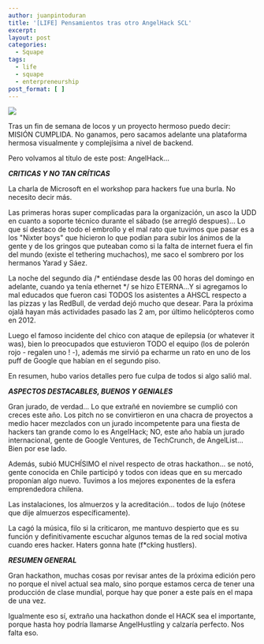 ```yaml
---
author: juanpintoduran
title: '[LIFE] Pensamientos tras otro AngelHack SCL'
excerpt:
layout: post
categories:
  - Squape
tags:
  - life
  - squape
  - enterpreneurship
post_format: [ ]
---
```


[![][1]][1]

Tras un fin de semana de locos y un proyecto hermoso puedo decir: MISIÓN CUMPLIDA. No ganamos, pero sacamos adelante una plataforma hermosa visualmente y complejísima a nivel de backend.

Pero volvamos al título de este post: AngelHack...

***CRITICAS Y NO TAN CRÍTICAS***

La charla de Microsoft en el workshop para hackers fue una burla. No necesito decir más.

Las primeras horas super complicadas para la organización, un asco la UDD en cuanto a soporte técnico durante el sábado (se arregló despues)... Lo que sí destaco de todo el embrollo y el mal rato que tuvimos que pasar es a los "Nixter boys" que hicieron lo que podían para subir los ánimos de la gente y de los gringos que puteaban como si la falta de internet fuera el fin del mundo (existe el tethering muchachos), me saco el sombrero por los hermanos Yarad y Sáez.

La noche del segundo día /* entiéndase desde las 00 horas del domingo en adelante, cuando ya tenía ethernet */ se hizo ETERNA...Y si agregamos lo mal educados que fueron casi TODOS los asistentes a AHSCL respecto a las pizzas y las RedBull, de verdad dejó mucho que desear. Para la próxima ojalá hayan más actividades pasado las 2 am, por último helicópteros como en 2012.

Luego el famoso incidente del chico con ataque de epilepsia (or whatever it was), bien lo preocupados que estuvieron TODO el equipo (los de polerón rojo - regalen uno ! -), además me sirvió pa echarme un rato en uno de los puff de Google que habían en el segundo piso.

En resumen, hubo varios detalles pero fue culpa de todos si algo salió mal.

***ASPECTOS DESTACABLES, BUENOS Y GENIALES***

Gran jurado, de verdad... Lo que extrañé en noviembre se cumplió con creces este año. Los pitch no se convirtieron en una chacra de proyectos a medio hacer mezclados con un jurado incompetente para una fiesta de hackers tan grande como lo es AngelHack; NO, este año había un jurado internacional, gente de Google Ventures, de TechCrunch, de AngelList... Bien por ese lado.

Además, subió MUCHÍSIMO el nivel respecto de otras hackathon... se notó, gente conocida en Chile participó y todos con ideas que en su mercado proponían algo nuevo. Tuvimos a los mejores exponentes de la esfera emprendedora chilena.

Las instalaciones, los almuerzos y la acreditación... todos de lujo (nótese que dije almuerzos específicamente).

La cagó la música, filo si la criticaron, me mantuvo despierto que es su función y definitivamente escuchar algunos temas de la red social motiva cuando eres hacker. Haters gonna hate (f*cking hustlers).

***RESUMEN GENERAL***

Gran hackathon, muchas cosas por revisar antes de la próxima edición pero no porque el nivel actual sea malo, sino porque estamos cerca de tener una producción de clase mundial, porque hay que poner a este país en el mapa de una vez.

Igualmente eso sí, extraño una hackathon donde el HACK sea el importante, porque hasta hoy podría llamarse AngelHustling y calzaría perfecto. Nos falta eso.

 [1]: http://cabargas.com/images/angelhack.png